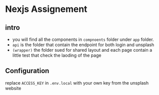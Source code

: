 # Nexjs Assignement

## intro

 - you will find all the components in `compnoents` folder under `app` folder.
 - `api` is the folder that contain the endpoint for both login and unsplash
 - `(wrapper)` the folder sued for shared layout and each page contain a little test that check the laoding of the page

## Configuration

replace `ACCESS_KEY` in `.env.local` with your own key from the unsplash website